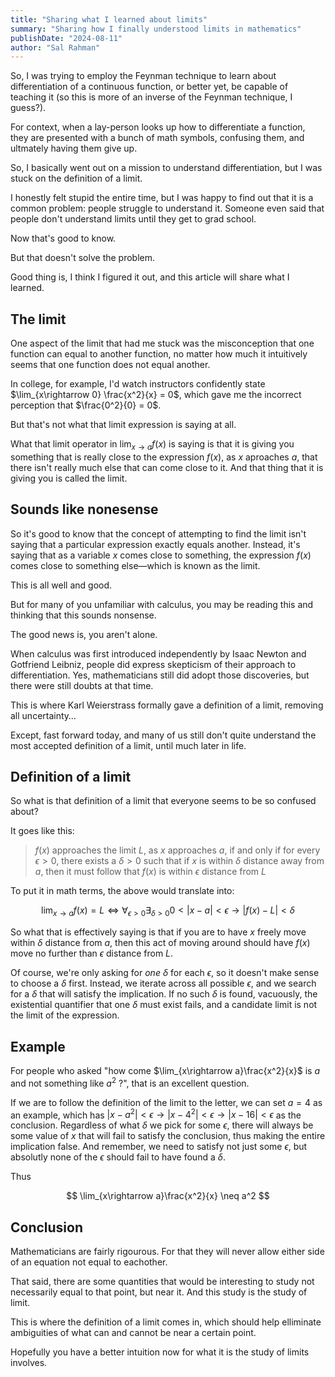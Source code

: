 ```yaml
---
title: "Sharing what I learned about limits"
summary: "Sharing how I finally understood limits in mathematics"
publishDate: "2024-08-11"
author: "Sal Rahman"
---
```


So, I was trying to employ the Feynman technique to learn about differentiation of a continuous function, or better yet, be capable of teaching it (so this is more of an inverse of the Feynman technique, I guess?).

For context, when a lay-person looks up how to differentiate a function, they are presented with a bunch of math symbols, confusing them, and ultmately having them give up.

So, I basically went out on a mission to understand differentiation, but I was stuck on the definition of a limit.

I honestly felt stupid the entire time, but I was happy to find out that it is a common problem: people struggle to understand it. Someone even said that people don't understand limits until they get to grad school.

Now that's good to know.

But that doesn't solve the problem.

Good thing is, I think I figured it out, and this article will share what I learned.

## The limit

One aspect of the limit that had me stuck was the misconception that one function can equal to another function, no matter how much it intuitively seems that one function does not equal another.

In college, for example, I'd watch instructors confidently state $\lim_{x\rightarrow 0} \frac{x^2}{x} = 0$, which gave me the incorrect perception that $\frac{0^2}{0} = 0$.

But that's not what that limit expression is saying at all.

What that limit operator in $\lim_{x\rightarrow a} f(x)$ is saying is that it is giving you something that is really close to the expression $f(x)$, as $x$ aproaches $a$, that there isn't really much else that can come close to it. And that thing that it is giving you is called the limit.

## Sounds like nonesense

So it's good to know that the concept of attempting to find the limit isn't saying that a particular expression exactly equals another. Instead, it's saying that as a variable $x$ comes close to something, the expression $f(x)$ comes close to something else—which is known as the limit.

This is all well and good.

But for many of you unfamiliar with calculus, you may be reading this and thinking that this sounds nonsense.

The good news is, you aren't alone.

When calculus was first introduced independently by Isaac Newton and Gotfriend Leibniz, people did express skepticism of their approach to differentiation. Yes, mathematicians still did adopt those discoveries, but there were still doubts at that time.

This is where Karl Weierstrass formally gave a definition of a limit, removing all uncertainty…

Except, fast forward today, and many of us still don't quite understand the most accepted definition of a limit, until much later in life.

## Definition of a limit

So what is that definition of a limit that everyone seems to be so confused about?

It goes like this:

> $f(x)$ approaches the limit $L$, as $x$ approaches $a$, if and only if for every $\epsilon > 0$, there exists a $\delta >  0$ such that if $x$ is within $\delta$ distance away from $a$, then it must follow that $f(x)$ is within $\epsilon$ distance from $L$

To put it in math terms, the above would translate into:

$$
\lim_{x \rightarrow a} f(x) = L \Longleftrightarrow \forall_{\epsilon > 0}\exists_{\delta > 0} 0 < |x - a| < \epsilon \rightarrow |f(x) - L| < \delta
$$

So what that is effectively saying is that if you are to have $x$ freely move within $\delta$ distance from $a$, then this act of moving around should have $f(x)$ move no further than $\epsilon$ distance from $L$.

Of course, we're only asking for _one_ $\delta$ for each $\epsilon$, so it doesn't make sense to choose a $\delta$ first. Instead, we iterate across all possible $\epsilon$, and we search for a $\delta$ that will satisfy the implication. If no such $\delta$ is found, vacuously, the existential quantifier that one $\delta$ must exist fails, and a candidate limit is not the limit of the expression.

## Example

For people who asked "how come $\lim_{x\rightarrow a}\frac{x^2}{x}$ is $a$ and not something like $a^2$ ?", that is an excellent question.

If we are to follow the definition of the limit to the letter, we can set $a = 4$ as an example, which has $|x - a^2| < \epsilon \rightarrow |x - 4^2| < \epsilon  \rightarrow |x - 16| < \epsilon$ as the conclusion. Regardless of what $\delta$ we pick for some $\epsilon$, there will always be some value of $x$ that will fail to satisfy the conclusion, thus making the entire implication false. And remember, we need to satisfy not just some $\epsilon$, but absolutly none of the $\epsilon$ should fail to have found a $\delta$.

Thus

$$
\lim_{x\rightarrow a}\frac{x^2}{x} \neq a^2
$$

## Conclusion

Mathematicians are fairly rigourous. For that they will never allow either side of an equation not equal to eachother.

That said, there are some quantities that would be interesting to study not necessarily equal to that point, but near it. And this study is the study of limit.

This is where the definition of a limit comes in, which should help elliminate ambiguities of what can and cannot be near a certain point.

Hopefully you have a better intuition now for what it is the study of limits involves.
